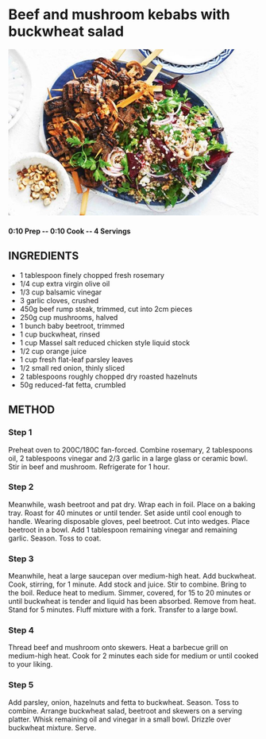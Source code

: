 # Beef and mushroom kebabs with buckwheat salad
![](https://raw.githubusercontent.com/fuzzwah/recipes/master/pics/Beef_and_mushroom_kebabs_with_buckwheat_salad.jpg)
#### 0:10 Prep -- 0:10 Cook -- 4 Servings
## INGREDIENTS
* 1 tablespoon finely chopped fresh rosemary
* 1/4 cup extra virgin olive oil
* 1/3 cup balsamic vinegar
* 3 garlic cloves, crushed
* 450g beef rump steak, trimmed, cut into 2cm pieces
* 250g cup mushrooms, halved
* 1 bunch baby beetroot, trimmed
* 1 cup buckwheat, rinsed
* 1 cup Massel salt reduced chicken style liquid stock
* 1/2 cup orange juice
* 1 cup fresh flat-leaf parsley leaves
* 1/2 small red onion, thinly sliced
* 2 tablespoons roughly chopped dry roasted hazelnuts
* 50g reduced-fat fetta, crumbled
## METHOD
### Step 1
Preheat oven to 200C/180C fan-forced. Combine rosemary, 2 tablespoons oil, 2 tablespoons vinegar and 2/3 garlic in a large glass or ceramic bowl. Stir in beef and mushroom. Refrigerate for 1 hour.
### Step 2
Meanwhile, wash beetroot and pat dry. Wrap each in foil. Place on a baking tray. Roast for 40 minutes or until tender. Set aside until cool enough to handle. Wearing disposable gloves, peel beetroot. Cut into wedges. Place beetroot in a bowl. Add 1 tablespoon remaining vinegar and remaining garlic. Season. Toss to coat.
### Step 3
Meanwhile, heat a large saucepan over medium-high heat. Add buckwheat. Cook, stirring, for 1 minute. Add stock and juice. Stir to combine. Bring to the boil. Reduce heat to medium. Simmer, covered, for 15 to 20 minutes or until buckwheat is tender and liquid has been absorbed. Remove from heat. Stand for 5 minutes. Fluff mixture with a fork. Transfer to a large bowl.
### Step 4
Thread beef and mushroom onto skewers. Heat a barbecue grill on medium-high heat. Cook for 2 minutes each side for medium or until cooked to your liking.
### Step 5
Add parsley, onion, hazelnuts and fetta to buckwheat. Season. Toss to combine. Arrange buckwheat salad, beetroot and skewers on a serving platter. Whisk remaining oil and vinegar in a small bowl. Drizzle over buckwheat mixture. Serve.
